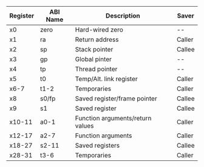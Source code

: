 | Register | ABI Name | Description                      | Saver  |
|----------|----------|----------------------------------|--------|
| x0       | zero     | Hard-wired zero                  | --     |
| x1       | ra       | Return address                   | Caller |
| x2       | sp       | Stack pointer                    | Callee |
| x3       | gp       | Global pinter                    | --     |
| x4       | tp       | Thread pointer                   | --     |
| x5       | t0       | Temp/Alt. link register          | Caller |
| x6-7     | t1-2     | Temporaries                      | Caller |
| x8       | s0/fp    | Saved register/frame pointer     | Callee |
| x9       | s1       | Saved register                   | Callee |
| x10-11   | a0-1     | Function arguments/return values | Caller |
| x12-17   | a2-7     | Function arguments               | Caller |
| x18-27   | s2-11    | Saved registers                  | Callee |
| x28-31   | t3-6     | Temporaries                      | Caller |